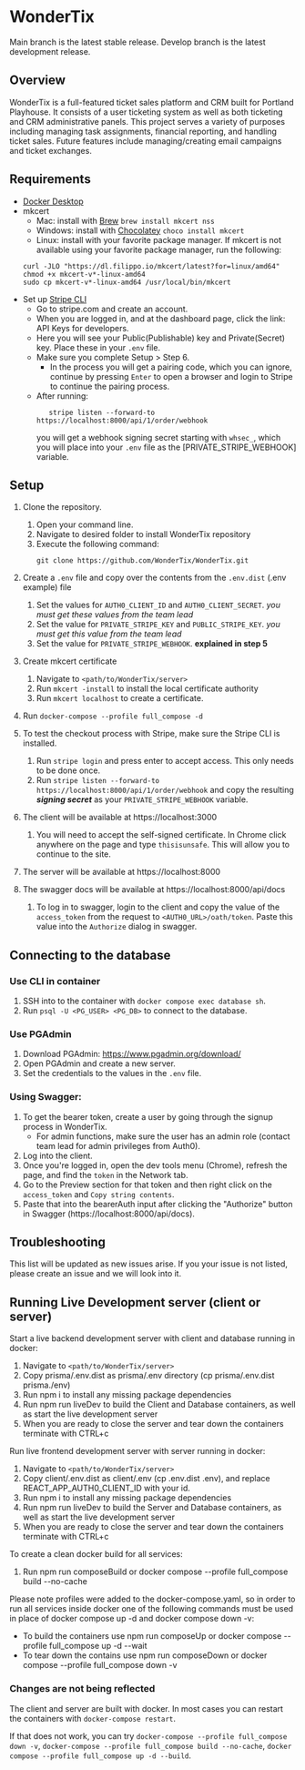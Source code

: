 # WonderTix
Main branch is the latest stable release. Develop branch is the latest development release.

## Overview
WonderTix is a full-featured ticket sales platform and CRM built for Portland Playhouse. 
It consists of a user ticketing system as well as both ticketing and CRM administrative panels. 
This project serves a variety of purposes including managing task assignments, financial reporting, and handling ticket sales. 
Future features include managing/creating email campaigns and ticket exchanges. 

## Requirements
-  [Docker Desktop](https://www.docker.com/products/docker-desktop)
-  mkcert
   -  Mac: install with [Brew](https://brew.sh) `brew install mkcert nss`
   -  Windows: install with [Chocolatey](https://chocolatey.org) `choco install mkcert`
   -  Linux: install with your favorite package manager. If mkcert is not available using your favorite package manager, run the following:
    ```
    curl -JLO "https://dl.filippo.io/mkcert/latest?for=linux/amd64"
    chmod +x mkcert-v*-linux-amd64
    sudo cp mkcert-v*-linux-amd64 /usr/local/bin/mkcert
    ```
-  Set up [Stripe CLI](https://stripe.com/docs/stripe-cli)
   -  Go to stripe.com and create an account.
   -  When you are logged in, and at the dashboard page, click the link: API Keys for developers.
   -  Here you will see your Public(Publishable) key and Private(Secret) key. Place these in your `.env` file.
   -  Make sure you complete Setup > Step 6. 
      - In the process you will get a pairing code, which you can ignore, continue by pressing `Enter` to open a browser and login to Stripe to continue the pairing process.
   -  After running:
      ```
         stripe listen --forward-to https://localhost:8000/api/1/order/webhook
      ```
      you will get a webhook signing secret starting with `whsec_`, which you will place into your `.env` file as the [PRIVATE_STRIPE_WEBHOOK] variable. 

## Setup
1. Clone the repository.
   1. Open your command line. 
   2. Navigate to desired folder to install WonderTix repository
   3. Execute the following command:
      ```
      git clone https://github.com/WonderTix/WonderTix.git
      ```

2. Create a `.env` file and copy over the contents from the `.env.dist` (.env example) file
   1. Set the values for `AUTH0_CLIENT_ID` and `AUTH0_CLIENT_SECRET`. *you must get these values from the team lead*
   2. Set the value for `PRIVATE_STRIPE_KEY` and `PUBLIC_STRIPE_KEY`. *you must get this value from the team lead*
   3. Set the value for `PRIVATE_STRIPE_WEBHOOK`. **explained in step 5**
3. Create mkcert certificate
   1. Navigate to `<path/to/WonderTix/server>` 
   2. Run `mkcert -install` to install the local certificate authority
   3. Run `mkcert localhost` to create a certificate.   
4. Run `docker-compose --profile full_compose -d`
5. To test the checkout process with Stripe, make sure the Stripe CLI is installed. 
   1. Run `stripe login` and press enter to accept access. This only needs to be done once.
   2. Run `stripe listen --forward-to https://localhost:8000/api/1/order/webhook` and copy the resulting ***signing secret*** as your `PRIVATE_STRIPE_WEBHOOK` variable.
6. The client will be available at https://localhost:3000 
   1. You will need to accept the self-signed certificate. In Chrome click anywhere on the page and type `thisisunsafe`. This will allow you to continue to the site.
7. The server will be available at https://localhost:8000
8. The swagger docs will be available at https://localhost:8000/api/docs
   1. To log in to swagger, login to the client and copy the value of the `access_token` from the request to `<AUTH0_URL>/oath/token`. Paste this value into the `Authorize` dialog in swagger.

## Connecting to the database
### Use CLI in container
1. SSH into to the container with `docker compose exec database sh`.
2. Run `psql -U <PG_USER> <PG_DB>` to connect to the database.
### Use PGAdmin
1. Download PGAdmin: https://www.pgadmin.org/download/
2. Open PGAdmin and create a new server.
3. Set the credentials to the values in the `.env` file.

### Using Swagger:
1. To get the bearer token, create a user by going through the signup process in WonderTix. 
   - For admin functions, make sure the user has an admin role (contact team lead for admin privileges from Auth0).
2. Log into the client. 
3. Once you're logged in, open the dev tools menu (Chrome), refresh the page, and find the `token` in the Network tab.
4. Go to the Preview section for that token and then right click on the `access_token` and `Copy string contents`. 
5. Paste that into the bearerAuth input after clicking the "Authorize" button in Swagger (https://localhost:8000/api/docs).

## Troubleshooting
This list will be updated as new issues arise. If you your issue is not listed, please create an issue and we will look into it.


## Running Live Development server (client or server)
Start a live backend development server with client and database running in docker:
1. Navigate to `<path/to/WonderTix/server>`
2. Copy prisma/.env.dist as prisma/.env directory (cp prisma/.env.dist prisma./env)
3. Run npm i to install any missing package dependencies 
4. Run npm run liveDev to build the Client and Database containers, as well as start the live development server
5. When you are ready to close the server and tear down the containers terminate with CTRL+c


Run live frontend development server with server running in docker:
1. Navigate to `<path/to/WonderTix/server>`
2. Copy client/.env.dist as client/.env (cp .env.dist .env), and replace REACT_APP_AUTH0_CLIENT_ID with your id. 
3. Run npm i to install any missing package dependencies
4. Run npm run liveDev to build the Server and Database containers, as well as start the live development server
5. When you are ready to close the server and tear down the containers terminate with CTRL+c

To create a clean docker build for all services:
1. Run npm run composeBuild or docker compose --profile full_compose build --no-cache

Please note profiles were added to the docker-compose.yaml, so in order to run all services inside docker 
one of the following commands must be used in place of docker compose up -d and docker compose down -v:
- To build the containers use npm run composeUp or docker compose --profile full_compose up -d --wait
- To tear down the contains use npm run composeDown or docker compose --profile full_compose down -v


### Changes are not being reflected
The client and server are built with docker. In most cases you can restart the containers with `docker-compose restart`. 

If that does not work, you can try `docker-compose --profile full_compose down -v`, `docker-compose --profile full_compose build --no-cache`, `docker compose --profile full_compose up -d --build`.
